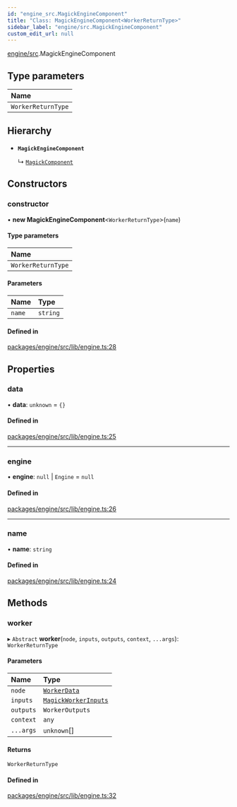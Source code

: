 ```yaml
---
id: "engine_src.MagickEngineComponent"
title: "Class: MagickEngineComponent<WorkerReturnType>"
sidebar_label: "engine/src.MagickEngineComponent"
custom_edit_url: null
---
```


[engine/src](../modules/engine_src.md).MagickEngineComponent

## Type parameters

| Name |
| :------ |
| `WorkerReturnType` |

## Hierarchy

- **`MagickEngineComponent`**

  ↳ [`MagickComponent`](engine_src.MagickComponent.md)

## Constructors

### constructor

• **new MagickEngineComponent**<`WorkerReturnType`\>(`name`)

#### Type parameters

| Name |
| :------ |
| `WorkerReturnType` |

#### Parameters

| Name | Type |
| :------ | :------ |
| `name` | `string` |

#### Defined in

[packages/engine/src/lib/engine.ts:28](https://github.com/Oneirocom/MagickML/blob/f74165ec/packages/engine/src/lib/engine.ts#L28)

## Properties

### data

• **data**: `unknown` = `{}`

#### Defined in

[packages/engine/src/lib/engine.ts:25](https://github.com/Oneirocom/MagickML/blob/f74165ec/packages/engine/src/lib/engine.ts#L25)

___

### engine

• **engine**: ``null`` \| `Engine` = `null`

#### Defined in

[packages/engine/src/lib/engine.ts:26](https://github.com/Oneirocom/MagickML/blob/f74165ec/packages/engine/src/lib/engine.ts#L26)

___

### name

• **name**: `string`

#### Defined in

[packages/engine/src/lib/engine.ts:24](https://github.com/Oneirocom/MagickML/blob/f74165ec/packages/engine/src/lib/engine.ts#L24)

## Methods

### worker

▸ `Abstract` **worker**(`node`, `inputs`, `outputs`, `context`, `...args`): `WorkerReturnType`

#### Parameters

| Name | Type |
| :------ | :------ |
| `node` | [`WorkerData`](../modules/engine_src.md#workerdata) |
| `inputs` | [`MagickWorkerInputs`](../modules/engine_src.md#magickworkerinputs) |
| `outputs` | `WorkerOutputs` |
| `context` | `any` |
| `...args` | `unknown`[] |

#### Returns

`WorkerReturnType`

#### Defined in

[packages/engine/src/lib/engine.ts:32](https://github.com/Oneirocom/MagickML/blob/f74165ec/packages/engine/src/lib/engine.ts#L32)
